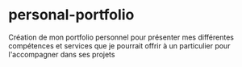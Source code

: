 # personal-portfolio
Création de mon portfolio personnel pour présenter mes différentes compétences et services que je pourrait offrir à un particulier pour l'accompagner dans ses projets
